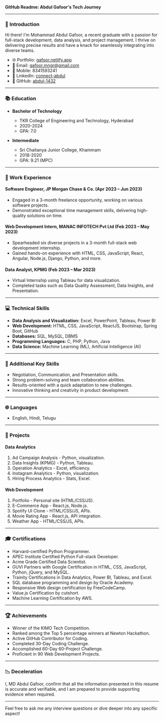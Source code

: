 **GitHub Readme: Abdul Gafoor's Tech Journey**

---

### 👋 Introduction

Hi there! I'm Mohammad Abdul Gafoor, a recent graduate with a passion for full-stack development, data analysis, and project management. I thrive on delivering precise results and have a knack for seamlessly integrating into diverse teams.

- 🌐 Portfolio: [gafoor.netlify.app](https://gafoor.netlify.app/)
- 📧 Email: gafoor.mngr@gmail.com
- 📱 Mobile: 8341593241
- 🔗 LinkedIn: [connect-abdul](https://www.linkedin.com/in/connect-abdul/)
- 📂 GitHub: [abdul-1432](https://github.com/abdul-1432)

---

### 📚 Education

- **Bachelor of Technology**
  - TKR College of Engineering and Technology, Hyderabad
  - 2020-2024
  - GPA: 7.0

- **Intermediate**
  - Sri Chaitanya Junior College, Khammam
  - 2018-2020
  - GPA: 9.21 (MPC)

---

### 💼 Work Experience

#### Software Engineer, JP Morgan Chase & Co. (Apr 2023 – Jun 2023)

- Engaged in a 3-month freelance opportunity, working on various software projects.
- Demonstrated exceptional time management skills, delivering high-quality solutions on time.

#### Web Development Intern, MANAC INFOTECH Pvt Ltd (Feb 2023 – May 2023)

- Spearheaded six diverse projects in a 3-month full-stack web development internship.
- Gained hands-on experience with HTML, CSS, JavaScript, React, Angular, Node.js, Django, Python, and more.

#### Data Analyst, KPMG (Feb 2023 – Mar 2023)

- Virtual Internship using Tableau for data visualization.
- Completed tasks such as Data Quality Assessment, Data Insights, and Presentation.

---

### 💻 Technical Skills

- **Data Analysis and Visualization:** Excel, PowerPoint, Tableau, Power BI
- **Web Development:** HTML, CSS, JavaScript, ReactJS, Bootstrap, Spring Boot, GitHub
- **Databases:** SQL, MySQL, DBMS
- **Programming Languages:** C, PHP, Python, Java
- **Data Science:** Machine Learning (ML), Artificial Intelligence (AI)

---

### 🚀 Additional Key Skills

- Negotiation, Communication, and Presentation skills.
- Strong problem-solving and team collaboration abilities.
- Results-oriented with a quick adaptation to new challenges.
- Innovative thinking and creativity in product development.

---

### 🌐 Languages

- English, Hindi, Telugu

---

### 🚀 Projects

#### Data Analytics

1. Ad Campaign Analysis - Python, visualization.
2. Data Insights (KPMG) - Python, Tableau.
3. Operation Analytics - Excel, efficiency.
4. Instagram Analytics - Python, visualization.
5. Hiring Process Analytics - Stats, Excel.

#### Web Development

1. Portfolio - Personal site (HTML/CSS/JS).
2. E-Commerce App - React.js, Node.js.
3. Spotify UI Clone - HTML/CSS/JS, APIs.
4. Movie Rating App - React.js, API integration.
5. Weather App - HTML/CSS/JS, APIs.

---

### 🎓 Certifications

- Harvard-certified Python Programmer.
- APEC Institute Certified Python Full-stack Developer.
- Acme Grade Certified Data Scientist.
- GUVI Partners with Google Certification in HTML, CSS, JavaScript, Python, jQuery, and MySQL.
- Trainity Certifications in Data Analytics, Power BI, Tableau, and Excel.
- SQL database programming and design by Oracle Academy.
- Responsive Web design certification by FreeCodeCamp.
- Value.js Certification by cutshort.
- Machine Learning Certification by AWS.

---

### 🏆 Achievements

- Winner of the KIMO Tech Competition.
- Ranked among the Top 5 percentage winners at Newton Hackathon.
- Active GitHub Contributor for Coding.
- Completed 30-Day Coding Challenge.
- Accomplished 60-Day 60-Project Challenge.
- Proficient in 90 Web Development Projects.

---

### 📉 Deceleration

I, MD Abdul Gafoor, confirm that all the information presented in this resume is accurate and verifiable, and I am prepared to provide supporting evidence when required.

---

Feel free to ask me any interview questions or dive deeper into any specific aspect!
